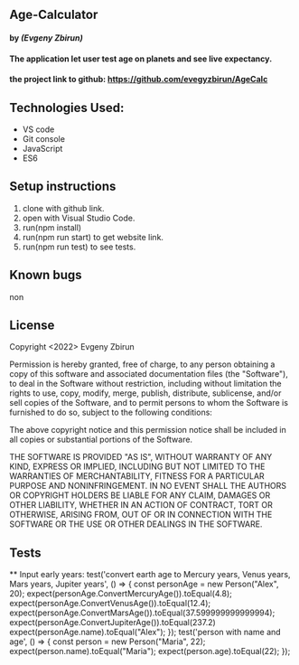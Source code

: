 ## Age-Calculator

#### by _**(Evgeny Zbirun)**_

#### The application let user test age on planets and see live expectancy.



#### the project link to github: https://github.com/evegyzbirun/AgeCalc

## Technologies Used:
* VS code
* Git console
* JavaScript
* ES6

## Setup instructions

1. clone with github link.
2. open with Visual Studio Code.
3. run(npm install)
4. run(npm run start) to get website link.
5. run(npm run test) to see tests.


## Known bugs
 non

## License

Copyright <2022> Evgeny Zbirun

Permission is hereby granted, free of charge, to any person obtaining a copy of this software and associated documentation files (the "Software"), to deal in the Software without restriction, including without limitation the rights to use, copy, modify, merge, publish, distribute, sublicense, and/or sell copies of the Software, and to permit persons to whom the Software is furnished to do so, subject to the following conditions:

The above copyright notice and this permission notice shall be included in all copies or substantial portions of the Software.

THE SOFTWARE IS PROVIDED "AS IS", WITHOUT WARRANTY OF ANY KIND, EXPRESS OR IMPLIED, INCLUDING BUT NOT LIMITED TO THE WARRANTIES OF MERCHANTABILITY, FITNESS FOR A PARTICULAR PURPOSE AND NONINFRINGEMENT. IN NO EVENT SHALL THE AUTHORS OR COPYRIGHT HOLDERS BE LIABLE FOR ANY CLAIM, DAMAGES OR OTHER LIABILITY, WHETHER IN AN ACTION OF CONTRACT, TORT OR OTHERWISE, ARISING FROM, OUT OF OR IN CONNECTION WITH THE SOFTWARE OR THE USE OR OTHER DEALINGS IN THE SOFTWARE.

## Tests
** Input early years:
test('convert earth age to Mercury years, Venus years, Mars years, Jupiter years', () => {
    const personAge = new Person("Alex", 20);
    expect(personAge.ConvertMercuryAge()).toEqual(4.8);
    expect(personAge.ConvertVenusAge()).toEqual(12.4);
    expect(personAge.ConvertMarsAge()).toEqual(37.599999999999994);
    expect(personAge.ConvertJupiterAge()).toEqual(237.2)
    expect(personAge.name).toEqual("Alex");
  });
   test('person with name and age', () => {
    const person = new Person("Maria", 22);
    expect(person.name).toEqual("Maria");
    expect(person.age).toEqual(22);
  });

